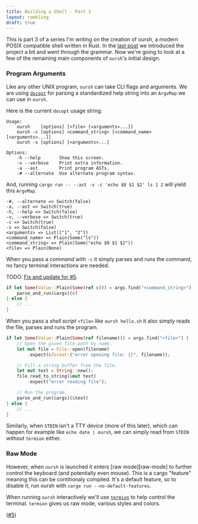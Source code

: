 ```yaml
---
title: Building a Shell - Part 3
layout: rambling
draft: true
---
```


This is part 3 of a series I'm writing on the creation of oursh, a modern POSIX
compatible shell written in Rust. In the [last post][part2] we introduced the
project a bit and went through the grammar. Now we're going to look at a few of
the remaining main components of `oursh`'s initial design.

### Program Arguments

Like any other UNIX program, `oursh` can take CLI flags and arguments. We are
using [`docopt`][docopt] for parsing a standardized help string into an
`ArgvMap` we can use in `oursh`.

Here is the current `docopt` usage string:

```
Usage:
    oursh    [options] [<file> [<arguments>...]]
    oursh -c [options] <command_string> [<command_name> [<arguments>...]]
    oursh -s [options] [<arguments>...]

Options:
    -h --help       Show this screen.
    -v --verbose    Print extra information.
    -a --ast        Print program ASTs.
    -# --alternate  Use alternate program syntax.
```

And, running `cargo run -- --ast -v -c 'echo $0 $1 $2' ls 1 2` will yield this
`ArgvMap`.

```
-#, --alternate => Switch(false)
-a, --ast => Switch(true)
-h, --help => Switch(false)
-v, --verbose => Switch(true)
-c => Switch(true)
-s => Switch(false)
<arguments> => List(["1", "2"])
<command_name> => Plain(Some("ls"))
<command_string> => Plain(Some("echo $0 $1 $2"))
<file> => Plain(None)
```

When you pass a _command_ with `-c` it simply parses and runs the command, no
fancy terminal interactions are needed.

TODO: [Fix and update for #5][#5].

```rust
if let Some(Value::Plain(Some(ref c))) = args.find("<command_string>") {
    parse_and_run(&args)(c)
} else {
    // ...
}
```

When you pass a _shell script_ `<file>` like `oursh hello.sh` it also simply
reads the file, parses and runs the program.

```rust
if let Some(Value::Plain(Some(ref filename))) = args.find("<file>") {
    // Open the given file path by name.
    let mut file = File::open(filename)
        .expect(&format!("error opening file: {}", filename));

    // Fill a string buffer from the file.
    let mut text = String::new();
    file.read_to_string(&mut text)
        .expect("error reading file");

    // Run the program.
    parse_and_run(&args)(&text)
} else {
    // ...
}
```

Similarly, when `STDIN` isn't a TTY device (more of this later), which can
happen for example like `echo date | oursh`, we can simply read from `STDIN`
without `termion` either.

### Raw Mode

However, when `oursh` is launched it enters [raw mode][raw-mode] to further
control the keyboard (and potentially even mouse). This is a cargo "feature"
meaning this can be contitionaly compiled. It's a default feature, so to
disable it, run oursh with `cargo run --no-default-features`.

When running `oursh` interactively we'll use [`termion`][termion] to help
control the terminal. `termion` gives us raw mode, various styles and colors.

([#5][#5])


[#5]: https://github.com/nixpulvis/oursh/issues/5
[#27]: https://github.com/nixpulvis/oursh/issues/27

[part2]: 2018-10-15-building-a-shell-part-2
[docopt]: https://docs.rs/docopt
[termion]: https://docs.rs/termion
